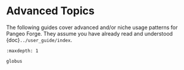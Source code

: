 # Advanced Topics

The following guides cover advanced and/or niche usage patterns for Pangeo Forge.
They assume you have already read and understood {doc}`../user_guide/index`.

```{toctree}
:maxdepth: 1

globus
```
